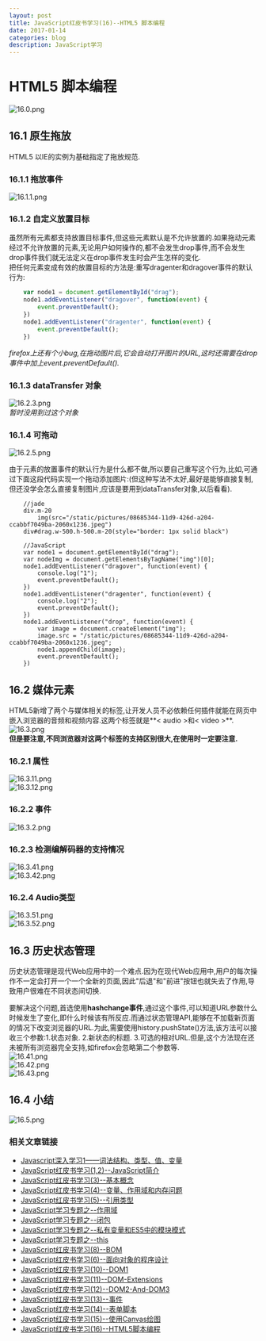 ```yaml
---
layout: post
title: JavaScript红皮书学习(16)--HTML5 脚本编程 
date: 2017-01-14
categories: blog
description: JavaScript学习
---
```


# HTML5 脚本编程       
![16.0.png](http://upload-images.jianshu.io/upload_images/3001083-71187a0ba7a2593e.png?imageMogr2/auto-orient/strip%7CimageView2/2/w/1240)       

## 16.1 原生拖放       
HTML5 以IE的实例为基础指定了拖放规范.       

### 16.1.1 拖放事件       
![16.1.1.png](http://upload-images.jianshu.io/upload_images/3001083-d2a00d08f5ef1bfe.png?imageMogr2/auto-orient/strip%7CimageView2/2/w/1240)       

### 16.1.2 自定义放置目标       
虽然所有元素都支持放置目标事件,但这些元素默认是不允许放置的.如果拖动元素经过不允许放置的元素,无论用户如何操作的,都不会发生drop事件,而不会发生drop事件我们就无法定义在drop事件发生时会产生怎样的变化.       
把任何元素变成有效的放置目标的方法是:重写dragenter和dragover事件的默认行为:       

``` javascript
	var node1 = document.getElementById("drag");
	node1.addEventListener("dragover", function(event) {
		event.preventDefault();
	})
	node1.addEventListener("dragenter", function(event) {
		event.preventDefault();
	})
```
*firefox上还有个小bug,在拖动图片后,它会自动打开图片的URL,这时还需要在drop事件中加上event.preventDefault().*       

### 16.1.3 dataTransfer 对象        
![16.2.3.png](http://upload-images.jianshu.io/upload_images/3001083-92e7785ec6ab2500.png?imageMogr2/auto-orient/strip%7CimageView2/2/w/1240)       
*暂时没用到过这个对象*       

### 16.1.4 可拖动       
![16.2.5.png](http://upload-images.jianshu.io/upload_images/3001083-cb9c953d70996c7a.png?imageMogr2/auto-orient/strip%7CimageView2/2/w/1240)       

由于元素的放置事件的默认行为是什么都不做,所以要自己重写这个行为,比如,可通过下面这段代码实现一个拖动添加图片:(但这种写法不太好,最好是能够直接复制,但还没学会怎么直接复制图片,应该是要用到dataTransfer对象,以后看看).       

```
	//jade 
	div.m-20
		img(src="/static/pictures/08685344-11d9-426d-a204-ccabbf7049ba-2060x1236.jpeg")
	div#drag.w-500.h-500.m-20(style="border: 1px solid black")

	//JavaScript
	var node1 = document.getElementById("drag");
	var nodeImg = document.getElementsByTagName("img")[0];
	node1.addEventListener("dragover", function(event) {
		console.log("1");
		event.preventDefault();
	})
	node1.addEventListener("dragenter", function(event) {
		console.log("2");
		event.preventDefault();
	})
	node1.addEventListener("drop", function(event) {
		var image = document.createElement("img");
		image.src = "/static/pictures/08685344-11d9-426d-a204-ccabbf7049ba-2060x1236.jpeg";
		node1.appendChild(image);
		event.preventDefault();
	})
```

## 16.2 媒体元素       
HTML5新增了两个与媒体相关的标签,让开发人员不必依赖任何插件就能在网页中嵌入浏览器的音频和视频内容.这两个标签就是**< audio >和< video >**.       
![16.3.png](http://upload-images.jianshu.io/upload_images/3001083-09d4b799b575e113.png?imageMogr2/auto-orient/strip%7CimageView2/2/w/1240)       
**但是要注意,不同浏览器对这两个标签的支持区别很大,在使用时一定要注意.**       

### 16.2.1 属性       
![16.3.11.png](http://upload-images.jianshu.io/upload_images/3001083-7d20349a8fc2b28c.png?imageMogr2/auto-orient/strip%7CimageView2/2/w/1240)       
![16.3.12.png](http://upload-images.jianshu.io/upload_images/3001083-5e8d070c5ea55020.png?imageMogr2/auto-orient/strip%7CimageView2/2/w/1240)       

### 16.2.2 事件       
![16.3.2.png](http://upload-images.jianshu.io/upload_images/3001083-c1276200015b9bbf.png?imageMogr2/auto-orient/strip%7CimageView2/2/w/1240)       

### 16.2.3 检测编解码器的支持情况       
![16.3.41.png](http://upload-images.jianshu.io/upload_images/3001083-a99f9ecbf2235c50.png?imageMogr2/auto-orient/strip%7CimageView2/2/w/1240)       
![16.3.42.png](http://upload-images.jianshu.io/upload_images/3001083-6ed36432b0544034.png?imageMogr2/auto-orient/strip%7CimageView2/2/w/1240)       

### 16.2.4 Audio类型       
![16.3.51.png](http://upload-images.jianshu.io/upload_images/3001083-10c01277b0b62314.png?imageMogr2/auto-orient/strip%7CimageView2/2/w/1240)       
![16.3.52.png](http://upload-images.jianshu.io/upload_images/3001083-3fd1a797bc9b4330.png?imageMogr2/auto-orient/strip%7CimageView2/2/w/1240)       

## 16.3 历史状态管理       
历史状态管理是现代Web应用中的一个难点.因为在现代Web应用中,用户的每次操作不一定会打开一个一个全新的页面,因此"后退"和"前进"按钮也就失去了作用,导致用户很难在不同状态间切换.       

要解决这个问题,首选使用**hashchange事件**,通过这个事件,可以知道URL参数什么时候发生了变化,即什么时候该有所反应.而通过状态管理API,能够在不加载新页面的情况下改变浏览器的URL.为此,需要使用history.pushState()方法,该方法可以接收三个参数:1.状态对象. 2.新状态的标题. 3.可选的相对URL.但是,这个方法现在还未被所有浏览器完全支持,如firefox会忽略第二个参数等.       
![16.41.png](http://upload-images.jianshu.io/upload_images/3001083-bec20c03116f8882.png?imageMogr2/auto-orient/strip%7CimageView2/2/w/1240)       
![16.42.png](http://upload-images.jianshu.io/upload_images/3001083-8d31bb807ced42c8.png?imageMogr2/auto-orient/strip%7CimageView2/2/w/1240)       
![16.43.png](http://upload-images.jianshu.io/upload_images/3001083-0fd0ccae345e4372.png?imageMogr2/auto-orient/strip%7CimageView2/2/w/1240)       

## 16.4 小结       
![16.5.png](http://upload-images.jianshu.io/upload_images/3001083-28c86eedb100aee5.png?imageMogr2/auto-orient/strip%7CimageView2/2/w/1240)       

### 相关文章链接    
 - [Javascript深入学习1——词法结构、类型、值、变量](http://liveipool.com/blog/2016/09/12/learn-javascript-1/)       
 - [JavaScript红皮书学习(1,2)--JavaScript简介](http://liveipool.com/blog/2016/12/14/JavaScript-RedBook-1,2-Introduction/)  
 - [JavaScript红皮书学习(3)--基本概念](http://liveipool.com/blog/2016/12/14/JavaScript-RedBook-3-BasicConcepts/)   
 - [JavaScript红皮书学习(4)--变量、作用域和内存问题](http://liveipool.com/blog/2016/12/19/JavaScript-RedBook-4-Variable-Scope-and-Memory/)    
 - [JavaScript红皮书学习(5)--引用类型](http://liveipool.com/blog/2016/12/22/JavaScript-RedBook-5-Reference-Type)     
 - [JavaScript学习专题之--作用域](http://liveipool.com/blog/2016/12/22/JavaScript-Scope)   
 - [JavaScript学习专题之--闭包](http://liveipool.com/blog/2016/12/23/JavaScript-Closures)     
 - [JavaScript学习专题之--私有变量和ES5中的模块模式](http://liveipool.com/blog/2016/12/24/JavaScript-Private-Variable-and-ES5Modules)      
 - [JavaScript学习专题之--this](http://liveipool.com/blog/2016/12/25/JavaScript-this)       
 - [JavaScript红皮书学习(8)--BOM](http://liveipool.com/blog/2016/12/25/JavaScript-RedBook-8-BOM)             
 - [JavaScript红皮书学习(6)--面向对象的程序设计](http://liveipool.com/blog/2016/12/27/JavaScript-RedBook-6-Object-Oriented)                  
 - [JavaScript红皮书学习(10)--DOM1](http://liveipool.com/blog/2016/12/31/JavaScript-RedBook-10-DOM1)                  
 - [JavaScript红皮书学习(11)--DOM-Extensions](http://liveipool.com/blog/2016/12/31/JavaScript-RedBook-11-DOM-Extensions)                  
 - [JavaScript红皮书学习(12)--DOM2-And-DOM3](http://liveipool.com/blog/2016/12/31/JavaScript-RedBook-12-DOM2-And-DOM3)                  
 - [JavaScript红皮书学习(13)--事件](http://liveipool.com/blog/2017/01/13/JavaScript-RedBook-13-Event)                  
 - [JavaScript红皮书学习(14)--表单脚本](http://liveipool.com/blog/2017/01/13/JavaScript-RedBook-14-Form)                
 - [JavaScript红皮书学习(15)--使用Canvas绘图](http://liveipool.com/blog/2017/01/14/JavaScript-RedBook-15-Canvas)      
 - [JavaScript红皮书学习(16)--HTML5脚本编程](http://liveipool.com/blog/2017/01/14/JavaScript-RedBook-16-HTML5-Scripts-Programming)           